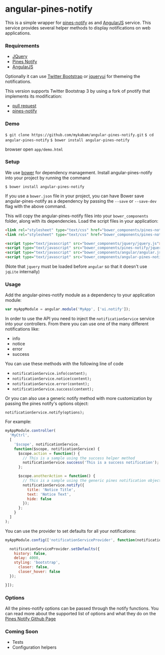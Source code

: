 angular-pines-notify
====================

This is a simple wrapper for [pines-notify](http://pinesframework.org/pnotify/) as and
[AngularJS](http://angularjs.org/) service. This service provides several helper methods
to display notifications on web applications.

### Requirements

- [JQuery](http://jquery.com/)
- [Pines Notify](http://pinesframework.org/pnotify/)
- [AngularJS](http://angularjs.org/)

Optionally it can use [Twitter Bootstrap](http://getbootstrap.com) or [jqueryui](http://jqueryui.com)
for themeing the notifications.

This version supports Twitter Bootstrap 3 by using a fork of pnotify that implements its modification:

 * [pull request](https://github.com/sciactive/pnotify/pull/87)
 * [pines-notify](https://github.com/mykabam/pines-notify)

### Demo

`$ git clone https://github.com/mykabam/angular-pines-notify.git`
`$ cd angular-pines-notify`
`$ bower install angular-pines-notify`

browser open `app/demo.html`

### Setup

We use [bower](https://github.com/bower/bower) for dependency management. Install angular-pines-notify
into your project by running the command

`$ bower install angular-pines-notify`

If you use a `bower.json` file in your project, you can have Bower save angular-pines-notify as a dependency
by passing the `--save` or `--save-dev` flag with the above command.

This will copy the angular-pines-notify files into your `bower_components` folder, along with its dependencies.
Load the script files in your application:

```html
<link rel="stylesheet" type="text/css" href="bower_components/pines-notify/jquery.pnotify.default.css" />
<link rel="stylesheet" type="text/css" href="bower_components/pines-notify/jquery.pnotify.default.icons.css" />

<script type="text/javascript" src="bower_components/jquery/jquery.js"></script>
<script type="text/javascript" src="bower_components/pines-notify/jquery.pnotify.js"></script>
<script type="text/javascript" src="bower_components/angular/angular.js"></script>
<script type="text/javascript" src="bower_components/angular-pines-notify/src/pnotify.js"></script>
```

(Note that `jquery` must be loaded before `angular` so that it doesn't use `jqLite` internally)

### Usage

Add the angular-pines-notify module as a dependency to your application module:

```javascript
var myAppModule = angular.module('MyApp', ['ui.notify']);
```

In order to use the API you need to inject the `notificationService` service into
your controllers. From there you can use one of the many different notifications
like:

 * info
 * notice
 * error
 * success

You can use these methods with the following line of code

 * `notificationService.info(content);`
 * `notificationService.notice(content);`
 * `notificationService.error(content);`
 * `notificationService.success(content);`

Or you can also use a generic notify method with more customization
by passing the pines notify's options object:

`notificationService.notify(options);`

For example:

```javascript
myAppModule.controller(
  'MyCtrl',
  [
    '$scope', notificationService,
    function($scope, notificationService) {
      $scope.action = function() {
        // This is a sample using the success helper method
        notificationService.success('This is a success notification');
      };

      $scope.anotherAction = function() {
        // This is a sample using the generic pines notification object
        notificationService.notify({
          title: 'Notice Title',
          text: 'Notice Text',
          hide: false
        });
      };
    }
  ]
);
```

You can use the provider to set defaults for all your notifications:

```javascript
myAppModule.config(['notificationServiceProvider', function(notificationServiceProvider) {

  notificationServiceProvider.setDefaults({
    history: false,
    delay: 4000,
    styling: 'bootstrap',
 	  closer: false,
	  closer_hover: false
  });

}]);
```

### Options

All the pines-notify options can be passed through the notify functions.
You can read more about the supported list of options and what they do on the
[Pines Notify Github Page](https://github.com/sciactive/pnotify)

### Coming Soon

 * Tests
 * Configuration helpers
